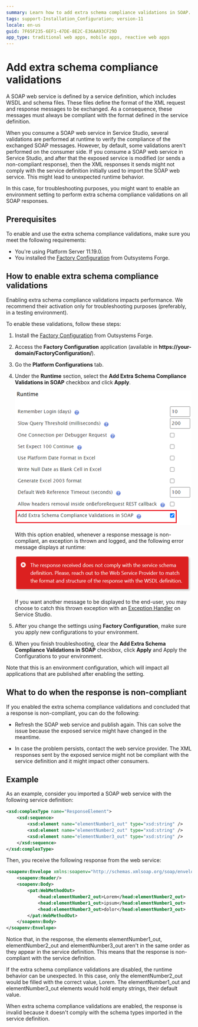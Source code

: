 ```yaml
---
summary: Learn how to add extra schema compliance validations in SOAP.
tags: support-Installation_Configuration; version-11
locale: en-us
guid: 7F65F235-6EF1-47DE-8E2C-E36AA93CF29D
app_type: traditional web apps, mobile apps, reactive web apps
---
```


# Add extra schema compliance validations

A SOAP web service is defined by a service definition, which includes WSDL and schema files. These files define the format of the XML request and response messages to be exchanged. As a consequence, these messages must always be compliant with the format defined in the service definition.  

When you consume a SOAP web service in Service Studio, several validations are performed at runtime to verify the compliance of the exchanged SOAP messages. However, by default, some validations aren't performed on the consumer side. If you consume a SOAP web service in Service Studio, and after that the exposed service is modified (or sends a non-compliant response), then the XML responses it sends might not comply with the service definition initially used to import the SOAP web service. This might lead to unexpected runtime behavior.  

In this case, for troubleshooting purposes, you might want to enable an environment setting to perform extra schema compliance validations on all SOAP responses. 

## Prerequisites

To enable and use the extra schema compliance validations, make sure you meet the following requirements:

- You're using Platform Server 11.19.0.
- You installed the [Factory Configuration](https://www.outsystems.com/forge/component/25/factory-configuration/) from Outsystems Forge.

## How to enable extra schema compliance validations

<div class="info" markdown="1">

Enabling extra schema compliance validations impacts performance. We recommend their activation only for troubleshooting purposes (preferably, in a testing environment).

</div>

To enable these validations, follow these steps:
1. Install the [Factory Configuration](https://www.outsystems.com/forge/component/25/factory-configuration/) from Outsystems Forge.
1. Access the **Factory Configuration** application (available in **https://your-domain/FactoryConfiguration/**).
1. Go the **Platform Configurations** tab.  
1. Under the **Runtime** section, select the **Add Extra Schema Compliance Validations in SOAP** checkbox and click **Apply**.   

    ![Factory Configuration Runtime settings with option to enable extra schema compliance in SOAP.](images/enable-schema-compliance-sc.png)
    
    With this option enabled, whenever a response message is non-compliant, an exception is thrown and logged, and the following error message displays at runtime:

    ![Error message informing that the response doesn't comply with the service schema definition.](images/compliance-error.png)

    If you want another message to be displayed to the end-user, you may choose to catch this thrown exception with an [Exception Handler](../../../develop/logic/exceptions/intro.md) on Service Studio.

1. After you change the settings using **Factory Configuration**, make sure you apply new configurations to your environment.
1. When you finish troubleshooting, clear the **Add Extra Schema Compliance Validations in SOAP** checkbox, click **Apply** and Apply the Configurations to your environment.

Note that this is an environment configuration, which will impact all applications that are published after enabling the setting.

## What to do when the response is non-compliant 

If you enabled the extra schema compliance validations and concluded that a response is non-compliant, you can do the following:  

* Refresh the SOAP web service and publish again. This can solve the issue because the exposed service might have changed in the meantime.  

* In case the problem persists, contact the web service provider. The XML responses sent by the exposed service might not be compliant with the service definition and it might impact other consumers.

## Example

As an example, consider you imported a SOAP web service with the following service definition:

```xml
<xsd:complexType name="ResponseElement">
    <xsd:sequence>
        <xsd:element name="elementNumber1_out" type="xsd:string" />
        <xsd:element name="elementNumber2_out" type="xsd:string" />
        <xsd:element name="elementNumber3_out" type="xsd:string" />
    </xsd:sequence>
</xsd:complexType>
```

Then, you receive the following response from the web service:

```xml
<soapenv:Envelope xmlns:soapenv="http://schemas.xmlsoap.org/soap/envelope/" xmlns:pat="http://HPP/CDM/Patient" xmlns:head="http://api.bpsa.pl/bpapi_esb/headers-v1_1">
    <soapenv:Header/>
    <soapenv:Body>
        <pat:WebMethodOut>
            <head:elementNumber2_out>Lorem</head:elementNumber2_out>
            <head:elementNumber1_out>ipsum</head:elementNumber1_out>
            <head:elementNumber3_out>dolor</head:elementNumber3_out>
        </pat:WebMethodOut>
    </soapenv:Body>
</soapenv:Envelope>
```

Notice that, in the response, the elements elementNumber1_out, elementNumber2_out and elementNumber3_out aren't in the same order as they appear in the service definition. This means that the response is non-compliant with the service definition.  

If the extra schema compliance validations are disabled, the runtime behavior can be unexpected. In this case, only the elementNumber2_out would be filled with the correct value, Lorem. The elementNumber1_out and elementNumber3_out elements would hold empty strings, their default value.  

When extra schema compliance validations are enabled, the response is invalid because it doesn't comply with the schema types imported in the service definition.


